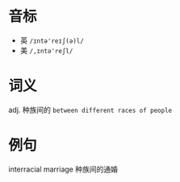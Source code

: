 # 音标

- 英 `/ɪntə'reɪʃ(ə)l/`
- 美 `/,ɪntə'reʃl/`

# 词义

adj. 种族间的
`between different races of people`

# 例句

interracial marriage
种族间的通婚


